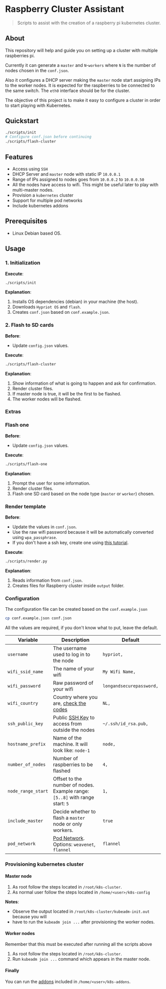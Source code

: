 # Raspberry Cluster Assistant

> Scripts to assist with the creation of a raspberry pi kubernetes cluster.

## About

This repository will help and guide you on setting up a cluster with multiple raspberries pi.

Currently it can generate a `master` and `N`-`workers` where `N` is the number of nodes chosen in the `conf.json`.

Also it configures a DHCP server making the `master` node start assigning IPs to the worker nodes.
It is expected for the raspberries to be connected to the same switch. The `eth0` interface should be
for the cluster.

The objective of this project is to make it easy to configure a cluster in order
to start playing with Kubernetes.

## Quickstart

```bash
./scripts/init
# Configure conf.json before continuing
./scripts/flash-cluster
```

## Features

- Access using `SSH`
- DHCP Server and `master` node with static IP `10.0.0.1`
- Range of IPs assigned to nodes goes from `10.0.0.2` to `10.0.0.50`
- All the nodes have access to wifi. This might be useful later to play with multi-master nodes.
- Provision a `kubernetes` cluster
- Support for multiple pod networks
- Include kubernetes addons

## Prerequisites

- Linux Debian based OS.

## Usage

### 1. Initialization

**Execute**:

```bash
./scripts/init
```

**Explanation**:

1. Installs OS dependencies (debian) in your machine (the host).
1. Downloads `Hypriot OS` and `flash`.
1. Creates `conf.json` based on `conf.example.json`.

### 2. Flash to SD cards

**Before**:

- Update `config.json` values.

**Execute**:

```bash
./scripts/flash-cluster
```

**Explanation**:

1. Show information of what is going to happen and ask for confirmation.
1. Render cluster files.
1. If master node is true, it will be the first to be flashed.
1. The worker nodes will be flashed.

### Extras

### Flash one

**Before**:

- Update `config.json` values.

**Execute**:

```bash
./scripts/flash-one
```

**Explanation**:

1. Prompt the user for some information.
1. Render cluster files.
1. Flash one SD card based on the node type (`master` or `worker`) chosen.

### Render template

**Before**:

- Update the values in `conf.json`.
- Use the raw wifi password because it will be automatically converted using `wpa_passphrase`.
- If you don't have a ssh key, create one using [this tutorial][ssh_tutorial].

**Execute**:

```bash
./scripts/render.py
```

**Explanation**:

1. Reads information from `conf.json`.
1. Creates files for Raspberry cluster inside `output` folder.

### Configuration

The configuration file can be created based on the `conf.example.json`

```bash
cp conf.example.json conf.json
```

All the values are required, if you don't know what to put, leave the default.

| Variable           | Description                                                                  | Default                  |
| ------------------ | ---------------------------------------------------------------------------- | ------------------------ |
| `username`         | The username used to log in to the node                                      | `hypriot,`               |
| `wifi_ssid_name`   | The name of your wifi                                                        | `My Wifi Name,`          |
| `wifi_password`    | Raw password of your wifi                                                    | `longandsecurepassword,` |
| `wifi_country`     | Country where you are, [check the codes][wifi_codes]                         | `NL,`                    |
| `ssh_public_key`   | Public [SSH Key][ssh_tutorial] to access from outside the nodes              | `~/.ssh/id_rsa.pub,`     |
| `hostname_prefix`  | Name of the machine. It will look like: `node-1`                             | `node,`                  |
| `number_of_nodes`  | Number of raspberries to be flashed                                          | `4,`                     |
| `node_range_start` | Offset to the number of nodes. Example range: `[5..8]` with range start: `5` | `1,`                     |
| `include_master`   | Decide whether to flash a `master` node or only workers.                     | `true`                   |
| `pod_network`      | [Pod Network][pod_network]. Options: `weavenet`, `flannel`                   | `flannel`                |

### Provisioning kubernetes cluster

#### Master node

1. As root follow the steps located in `/root/k8s-cluster`.
1. As normal user follow the steps located in `/home/<user>/k8s-config`

**Notes**:

- Observe the output located in `/root/k8s-cluster/kubeadm-init.out` because you will
- have to run the `kubeadm join ...` after provisioning the worker nodes.

#### Worker nodes

Remember that this must be executed after running all the scripts above

1. As root follow the steps located in `/root/k8s-cluster`.
1. Run `kubeadm join ...` command which appears in the master node.

#### Finally

You can run the [addons][k8s_addons] included in `/home/<user>/k8s-addons`.

[ssh_tutorial]: https://help.github.com/en/articles/generating-a-new-ssh-key-and-adding-it-to-the-ssh-agent
[wifi_codes]: https://github.com/recalbox/recalbox-os/wiki/Wifi-country-code-(EN)
[pod_network]: https://kubernetes.io/docs/concepts/cluster-administration/addons/#networking-and-network-policy
[k8s_addons]: https://kubernetes.io/docs/concepts/cluster-administration/addons/
